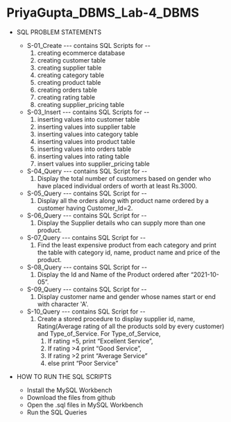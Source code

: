 # PriyaGupta_DBMS_Lab-4_DBMS

- SQL PROBLEM STATEMENTS
    - S-01_Create --- contains SQL Scripts for --
        1. creating ecommerce database
        2. creating customer table
        3. creating supplier table
        4. creating category table
        5. creating product table
        6. creating orders table
        7. creating rating table
        8. creating supplier_pricing table
    - S-03_Insert --- contains SQL Scripts for --
        1. inserting values into customer table
        2. inserting values into supplier table
        3. inserting values into category table
        4. inserting values into product table
        5. inserting values into orders table
        6. inserting values into rating table
        7. insert values into supplier_pricing table
    - S-04_Query --- contains SQL Script for --
        1. Display the total number of customers based on gender who have placed individual orders of worth at least Rs.3000.
    - S-05_Query --- contains SQL Script for --
        1. Display all the orders along with product name ordered by a customer having Customer_Id=2.
    - S-06_Query --- contains SQL Script for --
        1. Display the Supplier details who can supply more than one product.
    - S-07_Query --- contains SQL Script for --
        1. Find the least expensive product from each category and print the table with category id, name, product name and price of the product.
    - S-08_Query ---  contains SQL Script for --
        1. Display the Id and Name of the Product ordered after “2021-10-05”.
    - S-09_Query --- contains SQL Script for --
        1. Display customer name and gender whose names start or end with character 'A'.
    - S-10_Query --- contains SQL Script for --
        1. Create a stored procedure to display supplier id, name, Rating(Average rating of all the products sold by every customer) and Type_of_Service. For Type_of_Service,
            1. If rating =5, print “Excellent Service”,
            2. If rating >4 print “Good Service”,
            3. If rating >2 print “Average Service”
            4. else print “Poor Service”


- HOW TO RUN THE SQL SCRIPTS
    - Install the MySQL Workbench
    - Download the files from github
    - Open the .sql files in MySQL Workbench
    - Run the SQL Queries
